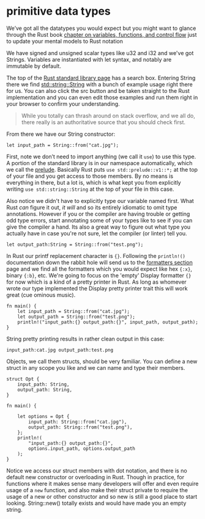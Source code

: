 # primitive data types
We’ve got all the datatypes you would expect but you might want to glance through the Rust book [chapter on variables, functions, and control flow](https://doc.rust-lang.org/book/ch03-01-variables-and-mutability.html) just to update your mental models to Rust notation

We have signed and unsigned scalar types like u32 and i32 and we've got Strings. Variables are instantiated with let syntax, and notably are immutable by default.

The top of the [Rust standard library page](https://doc.rust-lang.org/std/) has a search box. Entering String there we find [std::string::String](https://doc.rust-lang.org/std/string/struct.String.html#method.from) with a bunch of example usage right there for us. You can also click the src button and be taken straight to the Rust implementation and you can even edit those examples and run them right in your browser to confirm your understanding.

> While you totally can thrash around on stack overflow, and we all do, there really is an authoritative source that you should check first.

From there we have our String constructor:
```rust,no_run
let input_path = String::from("cat.jpg");
```

First, note we don’t need to import anything (we call it `use`) to use this type. A portion of the standard library is in our namespace automatically, which we call the [prelude](https://doc.rust-lang.org/std/prelude/index.html). Basically Rust puts `use std::prelude::v1::*;` at the top of your file and you get access to those members. By no means is everything in there, but a lot is, which is what kept you from explicitly writing `use std::string::String` at the top of your file in this case.

Also notice we didn't have to explicitly type our variable named first. What Rust *can* figure it out, *it will* and so its entirely idiomatic to omit type annotations. However if you or the compiler are having trouble or getting odd type errors, start annotating some of your types like to see if you can give the compiler a hand. Its also a great way to figure out what type you actually have in case you're not sure, let the compiler (or linter) tell you.

```rust,no_run
let output_path:String = String::from("test.png");
```

In Rust our printf replacement character is `{}`. Following the `println!()` documentation down the rabbit hole will send us to the [formatters section](https://doc.rust-lang.org/std/fmt/index.html) page and we find all the formatters which you would expect like hex `{:x}`, binary `{:b}`, etc. We're going to focus on the 'empty' Display formatter `{}` for now which is a kind of a pretty printer in Rust. As long as whomever wrote our type implemented the Display pretty printer trait this will work great (cue ominous music).
```rust,editable
fn main() {
    let input_path = String::from("cat.jpg");
    let output_path = String::from("test.png");
    println!("input_path:{} output_path:{}", input_path, output_path);
}
```
String pretty printing results in rather clean output in this case:
```text
input_path:cat.jpg output_path:test.png
```

Objects, we call them structs, should be very familiar. You can define a new struct in any scope you like and we can name and type their members.
```rust,editable
struct Opt {
    input_path: String,
    output_path: String,
}

fn main() {

    let options = Opt {
        input_path: String::from("cat.jpg"),
        output_path: String::from("test.png"),
    };
    println!(
        "input_path:{} output_path:{}",
        options.input_path, options.output_path
    );
}
```

Notice we access our struct members with dot notation, and there is no default new constructor or overloading in Rust. Though in practice, for functions where it makes sense many developers will offer and even require usage of a `new` function, and also make their struct private to require the usage of a new or other constructor and so new is still a good place to start looking. String::new() totally exists and would have made you an empty string.

